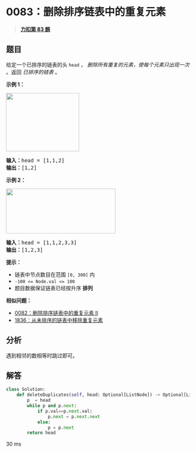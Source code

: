 # 0083：删除排序链表中的重复元素


> <u>**[力扣第 83 题](https://leetcode.cn/problems/remove-duplicates-from-sorted-list/)**</u>

## 题目

<p>给定一个已排序的链表的头<meta charset="UTF-8" /> <code>head</code> ， <em>删除所有重复的元素，使每个元素只出现一次</em> 。返回 <em>已排序的链表</em> 。</p>



<p><strong>示例 1：</strong></p>
<img alt="" src="https://assets.leetcode.com/uploads/2021/01/04/list1.jpg" style="height: 160px; width: 200px;" />
<pre>
<strong>输入：</strong>head = [1,1,2]
<strong>输出：</strong>[1,2]
</pre>

<p><strong>示例 2：</strong></p>
<img alt="" src="https://assets.leetcode.com/uploads/2021/01/04/list2.jpg" style="height: 123px; width: 300px;" />
<pre>
<strong>输入：</strong>head = [1,1,2,3,3]
<strong>输出：</strong>[1,2,3]
</pre>



<p><strong>提示：</strong></p>

<ul>
<li>链表中节点数目在范围 <code>[0, 300]</code> 内</li>
<li><code>-100 &lt;= Node.val &lt;= 100</code></li>
<li>题目数据保证链表已经按升序 <strong>排列</strong></li>
</ul>


**相似问题：**
- [0082：删除排序链表中的重复元素 II](/leetcode/0082)
- [1836：从未排序的链表中移除重复元素](/leetcode/1836)


## 分析

遇到相邻的数相等时跳过即可。

## 解答

```python
class Solution:
    def deleteDuplicates(self, head: Optional[ListNode]) -> Optional[ListNode]:
        p  = head
        while p and p.next:
            if p.val==p.next.val:
                p.next = p.next.next
            else:
                p = p.next
        return head
```
30 ms
